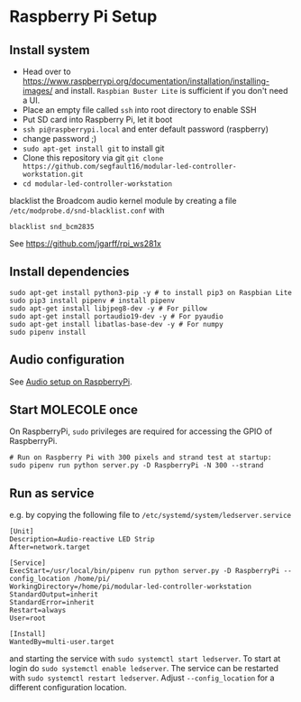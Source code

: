 # Raspberry Pi Setup

## Install system

* Head over to https://www.raspberrypi.org/documentation/installation/installing-images/ and install. `Raspbian Buster Lite` is sufficient if you don't need a UI.
* Place an empty file called `ssh` into root directory to enable SSH
* Put SD card into Raspberry Pi, let it boot
* `ssh pi@raspberrypi.local` and enter default password (raspberry)
* change password ;)
* `sudo apt-get install git` to install git
* Clone this repository via git `git clone https://github.com/segfault16/modular-led-controller-workstation.git`
* `cd modular-led-controller-workstation`

blacklist the Broadcom audio kernel module by creating a file `/etc/modprobe.d/snd-blacklist.conf` with
````
blacklist snd_bcm2835
````

See https://github.com/jgarff/rpi_ws281x

## Install dependencies 

```
sudo apt-get install python3-pip -y # to install pip3 on Raspbian Lite
sudo pip3 install pipenv # install pipenv
sudo apt-get install libjpeg8-dev -y # For pillow
sudo apt-get install portaudio19-dev -y # For pyaudio
sudo apt-get install libatlas-base-dev -y # For numpy
sudo pipenv install
```

## Audio configuration

See [Audio setup on RaspberryPi](./audio_setup_pi.md).

## Start MOLECOLE once

On RaspberryPi, `sudo` privileges are required for accessing the GPIO of RaspberryPi.

```
# Run on Raspberry Pi with 300 pixels and strand test at startup:
sudo pipenv run python server.py -D RaspberryPi -N 300 --strand
```

## Run as service

e.g. by copying the following file to `/etc/systemd/system/ledserver.service`

```
[Unit]
Description=Audio-reactive LED Strip
After=network.target

[Service]
ExecStart=/usr/local/bin/pipenv run python server.py -D RaspberryPi --config_location /home/pi/
WorkingDirectory=/home/pi/modular-led-controller-workstation
StandardOutput=inherit
StandardError=inherit
Restart=always
User=root

[Install]
WantedBy=multi-user.target
```

and starting the service with `sudo systemctl start ledserver`.
To start at login do `sudo systemctl enable ledserver`.
The service can be restarted with `sudo systemctl restart ledserver`.
Adjust `--config_location` for a different configuration location.
